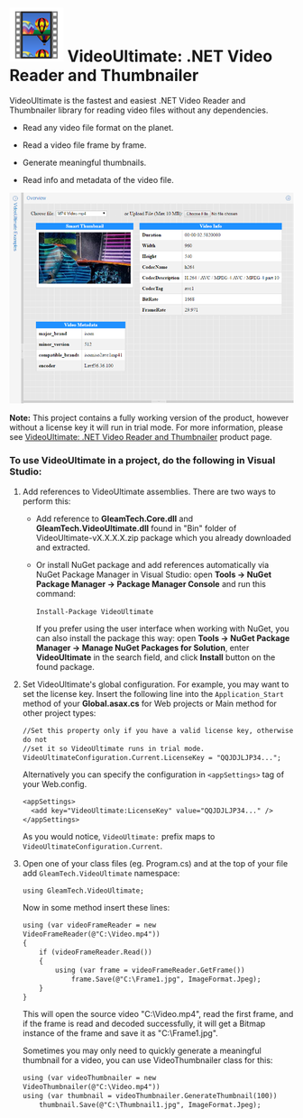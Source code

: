 # ![VideoUltimate Logo](videoultimate-logo.png) VideoUltimate: .NET Video Reader and Thumbnailer
VideoUltimate is the fastest and easiest .NET Video Reader and Thumbnailer library for reading video files without any dependencies.

- Read any video file format on the planet.

- Read a video file frame by frame.

- Generate meaningful thumbnails.

- Read info and metadata of the video file.

![.NET Video Reader and Thumbnailer](videoultimate.png)

**Note:** This project contains a fully working version of the product, however without a license key it will run in trial mode. For more information, please see [VideoUltimate: .NET Video Reader and Thumbnailer](http://www.gleamtech.com/videoultimate) product page.

### To use VideoUltimate in a project, do the following in Visual Studio:

1.  Add references to VideoUltimate assemblies. There are two ways to perform this:

    -   Add reference to **GleamTech.Core.dll** and **GleamTech.VideoUltimate.dll** found in "Bin" folder of VideoUltimate-vX.X.X.X.zip package which you already downloaded and extracted.

    -   Or install NuGet package and add references automatically via NuGet Package Manager in Visual Studio: open **Tools -&gt; NuGet Package Manager -&gt; Package Manager Console** and run this command:

        `Install-Package VideoUltimate`

        If you prefer using the user interface when working with NuGet, you can also install the package this way: open **Tools -&gt; NuGet Package Manager -&gt; Manage NuGet Packages for Solution**, enter **VideoUltimate** in the search field, and click **Install** button on the found package.

2.  Set VideoUltimate's global configuration. For example, you may want to set the license key. Insert the following line into the ```Application_Start``` method of your **Global.asax.cs** for Web projects or Main method for other project types:

    ```
    //Set this property only if you have a valid license key, otherwise do not
    //set it so VideoUltimate runs in trial mode.
    VideoUltimateConfiguration.Current.LicenseKey = "QQJDJLJP34...";
    ```

    Alternatively you can specify the configuration in ```<appSettings>``` tag of your Web.config.

    ```
    <appSettings>
      <add key="VideoUltimate:LicenseKey" value="QQJDJLJP34..." />
    </appSettings>
    ```

    As you would notice, ```VideoUltimate:``` prefix maps to ```VideoUltimateConfiguration.Current```.

3.  Open one of your class files (eg. Program.cs) and at the top of your file add ```GleamTech.VideoUltimate``` namespace:

    ```
    using GleamTech.VideoUltimate;
    ```

    Now in some method insert these lines:

    ```
    using (var videoFrameReader = new VideoFrameReader(@"C:\Video.mp4"))
    {
        if (videoFrameReader.Read())
        {
            using (var frame = videoFrameReader.GetFrame())
                frame.Save(@"C:\Frame1.jpg", ImageFormat.Jpeg);
        }
    }
    ```

    This will open the source video "C:\Video.mp4", read the first frame, and if the frame is read and decoded successfully, it will get a Bitmap instance of the frame and save it as "C:\Frame1.jpg".

    Sometimes you may only need to quickly generate a meaningful thumbnail for a video, you can use VideoThumbnailer class for this:

    ```
    using (var videoThumbnailer = new VideoThumbnailer(@"C:\Video.mp4"))
    using (var thumbnail = videoThumbnailer.GenerateThumbnail(100))
        thumbnail.Save(@"C:\Thumbnail1.jpg", ImageFormat.Jpeg);    
    ```
